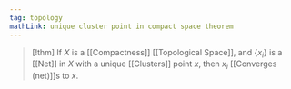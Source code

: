 ```yaml
---
tag: topology
mathLink: unique cluster point in compact space theorem
---
```

>[!thm]
>If $X$ is a [[Compactness]] [[Topological Space]], and $\{x_{i}\}$ is a [[Net]] in $X$ with a unique [[Clusters]] point $x$, then $x_{i}$ [[Converges (net)]]s to $x$.

